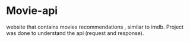 # Movie-api
website that contains movies recommendations , similar to imdb. Project was done to understand the api (request and response).
